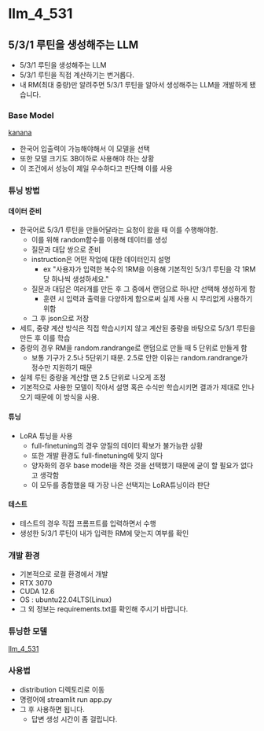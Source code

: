 # llm_4_531

## 5/3/1 루틴을 생성해주는 LLM
- 5/3/1 루틴을 생성해주는 LLM
- 5/3/1 루틴을 직접 계산하기는 번거롭다.
- 내 RM(최대 중량)만 알려주면 5/3/1 루틴을 알아서 생성해주는 LLM을 개발하게 됐습니다.

### Base Model
[kanana](https://huggingface.co/kakaocorp/kanana-nano-2.1b-base)
- 한국어 입출력이 가능해야해서 이 모델을 선택
- 또한 모델 크기도 3B이하로 사용해야 하는 상황
- 이 조건에서 성능이 제일 우수하다고 판단해 이를 사용

### 튜닝 방법
#### 데이터 준비
- 한국어로 5/3/1 루틴을 만들어달라는 요청이 왔을 때 이를 수행해야함.
    - 이를 위해 random함수를 이용해 데이터를 생성
    - 질문과 대답 쌍으로 준비
    - instruction은 어떤 작업에 대한 데이터인지 설명
        - ex "사용자가 입력한 복수의 1RM을 이용해 기본적인 5/3/1 루틴을 각 1RM 당 하나씩 생성하세요."
    - 질문과 대답은 여러개를 만든 후 그 중에서 랜덤으로 하나만 선택해 생성하게 함
        - 훈련 시 입력과 출력을 다양하게 함으로써 실제 사용 시 무리없게 사용하기 위함
    - 그 후 json으로 저장
- 세트, 중량 계산 방식은 직접 학습시키지 않고 계산된 중량을 바탕으로 5/3/1 루틴을 만든 후 이를 학습
- 중량의 경우 RM을 random.randrange로 랜덤으로 만들 때 5 단위로 만들게 함
    - 보통 기구가 2.5나 5단위기 때문. 2.5로 안한 이유는 random.randrange가 정수만 지원하기 때문
- 실제 루틴 중량을 계산할 땐 2.5 단위로 나오게 조정
- 기본적으로 사용한 모델이 작아서 설명 혹은 수식만 학습시키면 결과가 제대로 안나오기 때문에 이 방식을 사용.

#### 튜닝
- LoRA 튜닝을 사용
    - full-finetuning의 경우 양질의 데이터 확보가 불가능한 상황
    - 또한 개발 환경도 full-finetuning에 맞지 않다
    - 양자화의 경우 base model을 작은 것을 선택했기 때문에 굳이 할 필요가 없다고 생각함
    - 이 모두를 종합했을 때 가장 나은 선택지는 LoRA튜닝이라 판단

#### 테스트
- 테스트의 경우 직접 프롬프트를 입력하면서 수행
- 생성한 5/3/1 루틴이 내가 입력한 RM에 맞는지 여부를 확인

### 개발 환경
- 기본적으로 로컬 환경에서 개발
- RTX 3070
- CUDA 12.6
- OS : ubuntu22.04LTS(Linux)
- 그 외 정보는 requirements.txt를 확인해 주시기 바랍니다.

### 튜닝한 모델
[llm_4_531](https://huggingface.co/jayiuk/llm_4_531/tree/main)

### 사용법
- distribution 디렉토리로 이동
- 명령어에 streamlit run app.py
- 그 후 사용하면 됩니다.
    - 답변 생성 시간이 좀 걸립니다.
